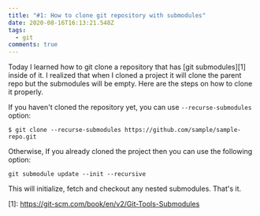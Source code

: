 ```yaml
---
title: "#1: How to clone git repository with submodules"
date: 2020-08-16T16:13:21.548Z
tags:
  - git
comments: true
---
```

Today I learned how to git clone a repository that has [git submodules][1] inside of it. I realized that when I cloned a project it will clone the parent repo but the submodules will be empty. Here are the steps on how to clone it properly.

If you haven't cloned the repository yet, you can use `--recurse-submodules` option:

````
$ git clone --recurse-submodules https://github.com/sample/sample-repo.git
````

Otherwise, If you already cloned the project then you can use the following option:

````
git submodule update --init --recursive
````

This will initialize, fetch and checkout any nested submodules. That's it.

\[1]: <https://git-scm.com/book/en/v2/Git-Tools-Submodules>